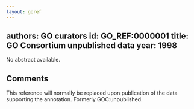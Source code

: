 ```yaml
---
layout: goref
--- 
```

authors: GO curators
id: GO_REF:0000001
title: GO Consortium unpublished data
year: 1998
---

No abstract available.

## Comments

This reference will normally be replaced upon publication of the data supporting the annotation. Formerly GOC:unpublished.